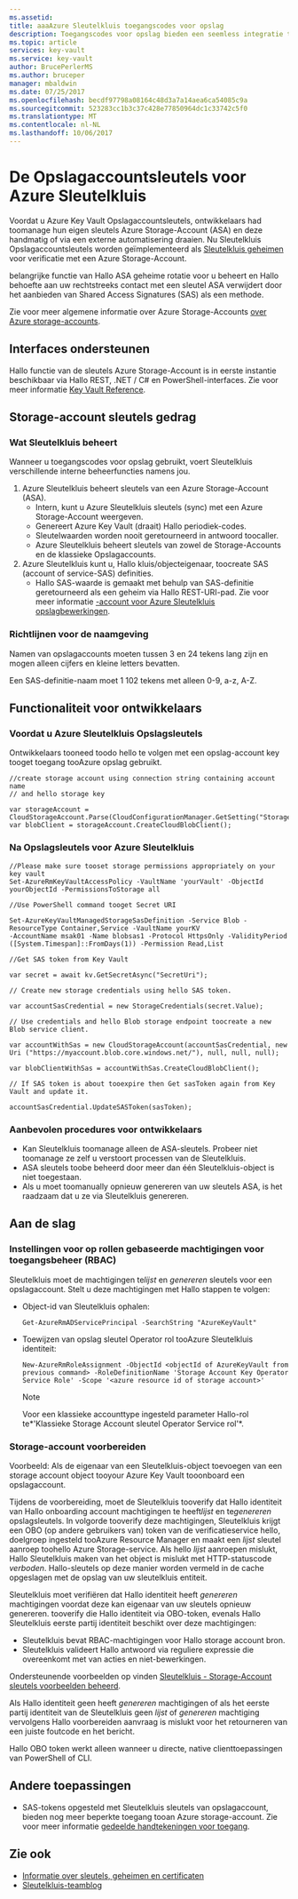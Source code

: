 ```yaml
---
ms.assetid: 
title: aaaAzure Sleutelkluis toegangscodes voor opslag
description: Toegangscodes voor opslag bieden een seemless integratie tussen Azure Sleutelkluis en de toegang tot de sleutel op basis tooAzure Storage-Account.
ms.topic: article
services: key-vault
ms.service: key-vault
author: BrucePerlerMS
ms.author: bruceper
manager: mbaldwin
ms.date: 07/25/2017
ms.openlocfilehash: becdf97798a08164c48d3a7a14aea6ca54085c9a
ms.sourcegitcommit: 523283cc1b3c37c428e77850964dc1c33742c5f0
ms.translationtype: MT
ms.contentlocale: nl-NL
ms.lasthandoff: 10/06/2017
---
```

# <a name="azure-key-vault-storage-account-keys"></a>De Opslagaccountsleutels voor Azure Sleutelkluis

Voordat u Azure Key Vault Opslagaccountsleutels, ontwikkelaars had toomanage hun eigen sleutels Azure Storage-Account (ASA) en deze handmatig of via een externe automatisering draaien. Nu Sleutelkluis Opslagaccountsleutels worden geïmplementeerd als [Sleutelkluis geheimen](https://docs.microsoft.com/rest/api/keyvault/about-keys--secrets-and-certificates#BKMK_WorkingWithSecrets) voor verificatie met een Azure Storage-Account. 

belangrijke functie van Hallo ASA geheime rotatie voor u beheert en Hallo behoefte aan uw rechtstreeks contact met een sleutel ASA verwijdert door het aanbieden van Shared Access Signatures (SAS) als een methode. 

Zie voor meer algemene informatie over Azure Storage-Accounts [over Azure storage-accounts](https://docs.microsoft.com/azure/storage/storage-create-storage-account).

## <a name="supporting-interfaces"></a>Interfaces ondersteunen

Hallo functie van de sleutels Azure Storage-Account is in eerste instantie beschikbaar via Hallo REST, .NET / C# en PowerShell-interfaces. Zie voor meer informatie [Key Vault Reference](https://docs.microsoft.com/azure/key-vault/).


## <a name="storage-account-keys-behavior"></a>Storage-account sleutels gedrag

### <a name="what-key-vault-manages"></a>Wat Sleutelkluis beheert

Wanneer u toegangscodes voor opslag gebruikt, voert Sleutelkluis verschillende interne beheerfuncties namens jou.

1. Azure Sleutelkluis beheert sleutels van een Azure Storage-Account (ASA). 
    - Intern, kunt u Azure Sleutelkluis sleutels (sync) met een Azure Storage-Account weergeven.  
    - Genereert Azure Key Vault (draait) Hallo periodiek-codes. 
    - Sleutelwaarden worden nooit geretourneerd in antwoord toocaller. 
    - Azure Sleutelkluis beheert sleutels van zowel de Storage-Accounts en de klassieke Opslagaccounts. 
2. Azure Sleutelkluis kunt u, Hallo kluis/objecteigenaar, toocreate SAS (account of service-SAS) definities. 
    - Hallo SAS-waarde is gemaakt met behulp van SAS-definitie geretourneerd als een geheim via Hallo REST-URI-pad. Zie voor meer informatie [-account voor Azure Sleutelkluis opslagbewerkingen](https://docs.microsoft.com/rest/api/keyvault/storage-account-key-operations).

### <a name="naming-guidance"></a>Richtlijnen voor de naamgeving

Namen van opslagaccounts moeten tussen 3 en 24 tekens lang zijn en mogen alleen cijfers en kleine letters bevatten.  
 
Een SAS-definitie-naam moet 1 102 tekens met alleen 0-9, a-z, A-Z.

## <a name="developer-experience"></a>Functionaliteit voor ontwikkelaars 

### <a name="before-azure-key-vault-storage-keys"></a>Voordat u Azure Sleutelkluis Opslagsleutels 

Ontwikkelaars tooneed toodo hello te volgen met een opslag-account key tooget toegang tooAzure opslag gebruikt. 
 
 ```
//create storage account using connection string containing account name 
// and hello storage key 

var storageAccount = CloudStorageAccount.Parse(CloudConfigurationManager.GetSetting("StorageConnectionString"));
var blobClient = storageAccount.CreateCloudBlobClient();
 ```
 
### <a name="after-azure-key-vault-storage-keys"></a>Na Opslagsleutels voor Azure Sleutelkluis 

```
//Please make sure tooset storage permissions appropriately on your key vault
Set-AzureRmKeyVaultAccessPolicy -VaultName 'yourVault' -ObjectId yourObjectId -PermissionsToStorage all

//Use PowerShell command tooget Secret URI 

Set-AzureKeyVaultManagedStorageSasDefinition -Service Blob -ResourceType Container,Service -VaultName yourKV  
-AccountName msak01 -Name blobsas1 -Protocol HttpsOnly -ValidityPeriod ([System.Timespan]::FromDays(1)) -Permission Read,List

//Get SAS token from Key Vault

var secret = await kv.GetSecretAsync("SecretUri");

// Create new storage credentials using hello SAS token. 

var accountSasCredential = new StorageCredentials(secret.Value); 

// Use credentials and hello Blob storage endpoint toocreate a new Blob service client. 

var accountWithSas = new CloudStorageAccount(accountSasCredential, new Uri ("https://myaccount.blob.core.windows.net/"), null, null, null); 

var blobClientWithSas = accountWithSas.CreateCloudBlobClient(); 
 
// If SAS token is about tooexpire then Get sasToken again from Key Vault and update it.

accountSasCredential.UpdateSASToken(sasToken);

  ```
 
 ### <a name="developer-best-practices"></a>Aanbevolen procedures voor ontwikkelaars 

- Kan Sleutelkluis toomanage alleen de ASA-sleutels. Probeer niet toomanage ze zelf u verstoort processen van de Sleutelkluis. 
- ASA sleutels toobe beheerd door meer dan één Sleutelkluis-object is niet toegestaan. 
- Als u moet toomanually opnieuw genereren van uw sleutels ASA, is het raadzaam dat u ze via Sleutelkluis genereren. 

## <a name="getting-started"></a>Aan de slag

### <a name="setup-for-role-based-access-control-rbac-permissions"></a>Instellingen voor op rollen gebaseerde machtigingen voor toegangsbeheer (RBAC)

Sleutelkluis moet de machtigingen te*lijst* en *genereren* sleutels voor een opslagaccount. Stelt u deze machtigingen met Hallo stappen te volgen:

- Object-id van Sleutelkluis ophalen: 

    `Get-AzureRmADServicePrincipal -SearchString "AzureKeyVault"`

- Toewijzen van opslag sleutel Operator rol tooAzure Sleutelkluis identiteit: 

    `New-AzureRmRoleAssignment -ObjectId <objectId of AzureKeyVault from previous command> -RoleDefinitionName 'Storage Account Key Operator Service Role' -Scope '<azure resource id of storage account>'`

    >[!NOTE]
    > Voor een klassieke accounttype ingesteld parameter Hallo-rol te*'Klassieke Storage Account sleutel Operator Service rol'*.

### <a name="storage-account-onboarding"></a>Storage-account voorbereiden 

Voorbeeld: Als de eigenaar van een Sleutelkluis-object toevoegen van een storage account object tooyour Azure Key Vault tooonboard een opslagaccount.

Tijdens de voorbereiding, moet de Sleutelkluis tooverify dat Hallo identiteit van Hallo onboarding account machtigingen te heeft*lijst* en te*genereren* opslagsleutels. In volgorde tooverify deze machtigingen, Sleutelkluis krijgt een OBO (op andere gebruikers van) token van de verificatieservice hello, doelgroep ingesteld tooAzure Resource Manager en maakt een *lijst* sleutel aanroep toohello Azure Storage-service. Als hello *lijst* aanroepen mislukt, Hallo Sleutelkluis maken van het object is mislukt met HTTP-statuscode *verboden*. Hallo-sleutels op deze manier worden vermeld in de cache opgeslagen met de opslag van uw sleutelkluis entiteit. 

Sleutelkluis moet verifiëren dat Hallo identiteit heeft *genereren* machtigingen voordat deze kan eigenaar van uw sleutels opnieuw genereren. tooverify die Hallo identiteit via OBO-token, evenals Hallo Sleutelkluis eerste partij identiteit beschikt over deze machtigingen:

- Sleutelkluis bevat RBAC-machtigingen voor Hallo storage account bron.
- Sleutelkluis valideert Hallo antwoord via reguliere expressie die overeenkomt met van acties en niet-bewerkingen. 

Ondersteunende voorbeelden op vinden [Sleutelkluis - Storage-Account sleutels voorbeelden beheerd](https://github.com/Azure/azure-sdk-for-net/blob/psSdkJson6/src/SDKs/KeyVault/dataPlane/Microsoft.Azure.KeyVault.Samples/samples/HelloKeyVault/Program.cs#L167).

Als Hallo identiteit geen heeft *genereren* machtigingen of als het eerste partij identiteit van de Sleutelkluis geen *lijst* of *genereren* machtiging vervolgens Hallo voorbereiden aanvraag is mislukt voor het retourneren van een juiste foutcode en het bericht. 

Hallo OBO token werkt alleen wanneer u directe, native clienttoepassingen van PowerShell of CLI.

## <a name="other-applications"></a>Andere toepassingen

- SAS-tokens opgesteld met Sleutelkluis sleutels van opslagaccount, bieden nog meer beperkte toegang tooan Azure storage-account. Zie voor meer informatie [gedeelde handtekeningen voor toegang](https://docs.microsoft.com/azure/storage/storage-dotnet-shared-access-signature-part-1).

## <a name="see-also"></a>Zie ook

- [Informatie over sleutels, geheimen en certificaten](https://docs.microsoft.com/rest/api/keyvault/)
- [Sleutelkluis-teamblog](https://blogs.technet.microsoft.com/kv/)
